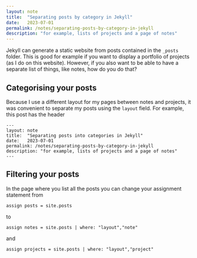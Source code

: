 ```yaml
---
layout: note
title:  "Separating posts by category in Jekyll"
date:   2023-07-01
permalink: /notes/separating-posts-by-category-in-jekyll
description: "for example, lists of projects and a page of notes"
---
```

Jekyll can generate a static website from posts contained in the `_posts` folder.
This is good for example if you want to display a portfolio of projects (as I do on this website). However, if you also want to be able to have a separate list of things, like notes, how do you do that?

## Categorising your posts

Because I use a different layout for my pages between notes and projects, it was convenient to separate my posts using the `layout` field. For example, this post has the header

```
---
layout: note
title:  "Separating posts into categories in Jekyll"
date:   2023-07-01
permalink: /notes/separating-posts-by-category-in-jekyll
description: "for example, lists of projects and a page of notes"
---
```

## Filtering your posts

In the page where you list all the posts you can change your assignment statement from

```
assign posts = site.posts
```
to 
```
assign notes = site.posts | where: "layout","note"
```
and 
```
assign projects = site.posts | where: "layout","project"
```